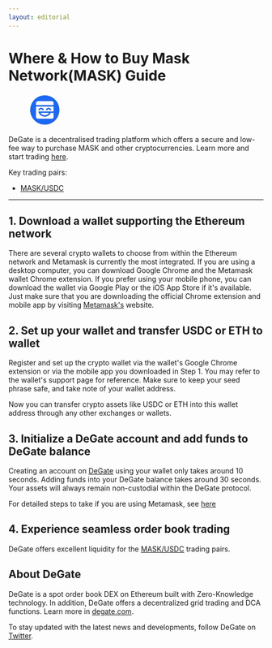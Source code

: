 ```yaml
---
layout: editorial
---
```


# Where & How to Buy Mask Network(MASK) Guide

<figure><img src="../.gitbook/assets/mask_0x69af81e73a73b40adf4f3d4223cd9b1ece623074.png" alt="MASK" width="64" style="border-radius: 50%;"><figcaption></figcaption></figure>

DeGate is a decentralised trading platform which offers a secure and low-fee way to purchase MASK and other cryptocurrencies. Learn more and start trading [here](https://app.degate.com/trade/USDC/0x69af81e73a73b40adf4f3d4223cd9b1ece623074?utm_source=howtobuy).&#x20;

Key trading pairs:

* [MASK/USDC](https://app.degate.com/trade/USDC/0x69af81e73a73b40adf4f3d4223cd9b1ece623074?utm_source=howtobuy)

***

## 1. Download a wallet supporting the Ethereum network

There are several crypto wallets to choose from within the Ethereum network and Metamask is currently the most integrated. If you are using a desktop computer, you can download Google Chrome and the Metamask wallet Chrome extension. If you prefer using your mobile phone, you can download the wallet via Google Play or the iOS App Store if it's available. Just make sure that you are downloading the official Chrome extension and mobile app by visiting [Metamask's](https://metamask.io/) website.

## 2. Set up your wallet and transfer USDC or ETH to wallet

Register and set up the crypto wallet via the wallet's Google Chrome extension or via the mobile app you downloaded in Step 1. You may refer to the wallet's support page for reference. Make sure to keep your seed phrase safe, and take note of your wallet address.&#x20;

Now you can transfer crypto assets like USDC or ETH into this wallet address through any other exchanges or wallets.

## 3. Initialize a DeGate account and add funds to DeGate balance

Creating an account on [DeGate](https://app.degate.com/?utm_source=MASK_howtobuy) using your wallet only takes around 10 seconds. Adding funds into your DeGate balance takes around 30 seconds. Your assets will always remain non-custodial within the DeGate protocol.

For detailed steps to take if you are using Metamask, see [here](https://docs.degate.com/v/product_en/main-features/wallet-connectivity/metamask)

## 4. Experience seamless order book trading

DeGate offers excellent liquidity for the [MASK/USDC](https://app.degate.com/trade/USDC/0x69af81e73a73b40adf4f3d4223cd9b1ece623074?utm_source=howtobuy) trading pairs.&#x20;

## About DeGate

DeGate is a spot order book DEX on Ethereum built with Zero-Knowledge technology. In addition, DeGate offers a decentralized grid trading and DCA functions. Learn more in [degate.com](https://degate.com/?utm_source=MASK_howtobuy).

To stay updated with the latest news and developments, follow DeGate on [Twitter](https://twitter.com/degatedex).
